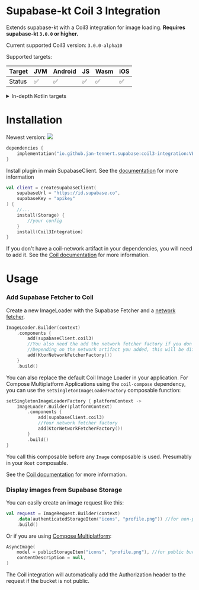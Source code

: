 # Supabase-kt Coil 3 Integration

Extends supabase-kt with a Coil3 integration for image loading.
**Requires supabase-kt `3.0.0` or higher.**

Current supported Coil3 version: `3.0.0-alpha10`

Supported targets:

| Target | **JVM** | **Android** | **JS** | **Wasm** | **iOS** |
|--------|---------|-------------|--------|----------|---------|
| Status | ✅       | ✅           | ✅      | ✅        | ✅       |

<details>

<summary>In-depth Kotlin targets</summary>

**JS**: Browser

**Wasm**: wasm-js

**iOS**: iosArm64, iosSimulatorArm64, iosX64

</details>

# Installation

Newest version: [![](https://img.shields.io/github/release/supabase-community/supabase-kt?label=)](https://github.com/supabase-community/supabase-kt/releases)

```kotlin
dependencies {
    implementation("io.github.jan-tennert.supabase:coil3-integration:VERSION")
}
```

Install plugin in main SupabaseClient. See the [documentation](https://supabase.com/docs/reference/kotlin/initializing) for more information
```kotlin
val client = createSupabaseClient(
    supabaseUrl = "https://id.supabase.co",
    supabaseKey = "apikey"
) {
    //...
    install(Storage) {
        //your config
    }
    install(Coil3Integration)
}
```

If you don't have a coil-network artifact in your dependencies, you will need to add it. See the [Coil documentation](https://coil-kt.github.io/coil/upgrading_to_coil3/#network-images) for more information.

# Usage

### Add Supabase Fetcher to Coil

Create a new ImageLoader with the Supabase Fetcher and a [network fetcher](https://coil-kt.github.io/coil/upgrading_to_coil3/#network-images).

```kotlin
ImageLoader.Builder(context)
    .components {
        add(supabaseClient.coil3)
        //You also need the add the network fetcher factory if you don't have it already
        //Depending on the network artifact you added, this will be different
        add(KtorNetworkFetcherFactory())
    }
    .build()
```

You can also replace the default Coil Image Loader in your application. 
For Compose Multiplatform Applications using the `coil-compose` dependency, you can use the `setSingletonImageLoaderFactory` composable function:
```kotlin
setSingletonImageLoaderFactory { platformContext ->
    ImageLoader.Builder(platformContext)
        .components {
            add(supabaseClient.coil3)
            //Your network fetcher factory
            add(KtorNetworkFetcherFactory())
        }
        .build()
}
```
You call this composable before any `Image` composable is used. Presumably in your `Root` composable.

See the [Coil documentation](https://coil-kt.github.io/coil/getting_started/#image-loaders) for more information.

### Display images from Supabase Storage

You can easily create an image request like this:

```kotlin
val request = ImageRequest.Builder(context)
    .data(authenticatedStorageItem("icons", "profile.png")) //for non-public buckets
    .build()
```

Or if you are using [Compose Multiplatform](https://coil-kt.github.io/coil/compose/):

```kotlin
AsyncImage(
    model = publicStorageItem("icons", "profile.png"), //for public buckets
    contentDescription = null,
)
```

The Coil integration will automatically add the Authorization header to the request if the bucket is not public.
